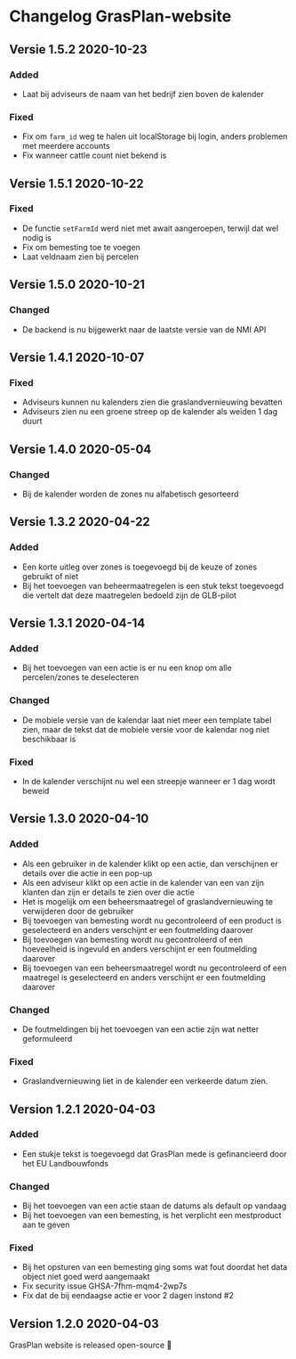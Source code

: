 # Changelog GrasPlan-website

## Versie 1.5.2 2020-10-23
### Added
* Laat bij adviseurs de naam van het bedrijf zien boven de kalender

### Fixed
* Fix om `farm_id` weg te halen uit localStorage bij login, anders problemen met meerdere accounts
* Fix wanneer cattle count niet bekend is

## Versie 1.5.1 2020-10-22
### Fixed 
* De functie `setFarmId` werd niet met await aangeroepen, terwijl dat wel nodig is
* Fix om bemesting toe te voegen
* Laat veldnaam zien bij percelen

## Versie 1.5.0 2020-10-21
### Changed
* De backend is nu bijgewerkt naar de laatste versie van de NMI API

## Versie 1.4.1 2020-10-07
### Fixed
* Adviseurs kunnen nu kalenders zien die graslandvernieuwing bevatten
* Adviseurs zien nu een groene streep op de kalender als weiden 1 dag duurt

## Versie 1.4.0 2020-05-04
### Changed
* Bij de kalender worden de zones nu alfabetisch gesorteerd

## Versie 1.3.2 2020-04-22
### Added
* Een korte uitleg over zones is toegevoegd bij de keuze of zones gebruikt of niet
* Bij het toevoegen van beheermaatregelen is een stuk tekst toegevoegd die vertelt dat deze maatregelen bedoeld zijn de GLB-pilot

## Versie 1.3.1 2020-04-14
### Added
* Bij het toevoegen van een actie is er nu een knop om alle percelen/zones te deselecteren

### Changed
* De mobiele versie van de kalendar laat niet meer een template tabel zien, maar de tekst dat de mobiele versie voor de kalendar nog niet beschikbaar is

### Fixed
* In de kalender verschijnt nu wel een streepje wanneer er 1 dag wordt beweid

## Versie 1.3.0 2020-04-10
### Added
* Als een gebruiker in de kalender klikt op een actie, dan verschijnen er details over die actie in een pop-up
* Als een adviseur klikt op een actie in de kalender van een van zijn klanten dan zijn er details te zien over die actie
* Het is mogelijk om een beheersmaatregel of graslandvernieuwing te verwijderen door de gebruiker
* Bij toevoegen van bemesting wordt nu gecontroleerd of een product is geselecteerd en anders verschijnt er een foutmelding daarover
* Bij toevoegen van bemesting wordt nu gecontroleerd of een hoeveelheid is ingevuld en anders verschijnt er een foutmelding daarover
* Bij toevoegen van een beheersmaatregel wordt nu gecontroleerd of een maatregel is geselecteerd en anders verschijnt er een foutmelding daarover

### Changed
* De foutmeldingen bij het toevoegen van een actie zijn wat netter geformuleerd

### Fixed
* Graslandvernieuwing liet in de kalender een verkeerde datum zien.

## Version 1.2.1 2020-04-03
### Added
* Een stukje tekst is toegevoegd dat GrasPlan mede is gefinancieerd door het EU Landbouwfonds

### Changed
* Bij het toevoegen van een actie staan de datums als default op vandaag
* Bij het toevoegen van een bemesting, is het verplicht een mestproduct aan te geven

### Fixed
* Bij het opsturen van een bemesting ging soms wat fout doordat het data object niet goed werd aangemaakt
* Fix security issue GHSA-7fhm-mqm4-2wp7s
* Fix dat de bij eendaagse actie er voor 2 dagen instond #2

## Version 1.2.0 2020-04-03
GrasPlan website is released open-source :tada: